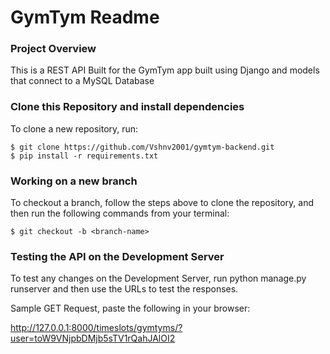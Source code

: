 # GymTym Readme

### Project Overview

This is a REST API Built for the GymTym app built using Django and models that connect to a MySQL Database

### Clone this Repository and install dependencies

To clone a new repository, run:

```
$ git clone https://github.com/Vshnv2001/gymtym-backend.git
$ pip install -r requirements.txt
```

### Working on a new branch

To checkout a branch, follow the steps above to clone the repository, and then run the following commands from your terminal:

```
$ git checkout -b <branch-name>
```

### Testing the API on the Development Server

To test any changes on the Development Server, run python manage.py runserver and then use the URLs to test the responses.

Sample GET Request, paste the following in your browser:

http://127.0.0.1:8000/timeslots/gymtyms/?user=toW9VNjpbDMjb5sTV1rQahJAlOI2


